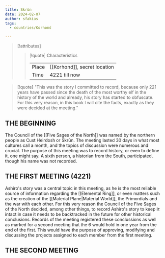 ```yaml
---
title: Skrûn
date: 2024-02-07
author: sfakias
tags:
  - countries/Korhond

---
```

> [!attributes]
> 
> > [!quote] Characteristics
> >
> > | | |
> > | --- | --- |
> > | Place |  [[Korhond]], secret location |
> > | Time |  4221 till now |


> [!quote] 
> "This was the story I committed to record, because only 221 years have passed since the death of the most worthy elf in the history of the world and already, his story has started to obfuscate. For this very reason, in this book I will cite the facts, exactly as they were decided at the meeting."

## THE BEGINNING

The Council of the [[Five Sages of the North]] was named by the northern people as Cust Heirdosh or Skrûn. The meeting lasted 30 days in what most cultures call a month, and the topics of discussion were numerous and crucial. The purpose of this meeting was to record history, or even to define it, one might say. A sixth person, a historian from the South, participated, though his name was not recorded.

## THE FIRST MEETING (4221)

Ashiro's story was a central topic in this meeting, as he is the most reliable source of information regarding the [[Elemental Ring]], or even matters such as the creation of the [[Material Plane|Material World]], the Primordials and the war with each other. For this very reason the Council of the Five Sages of the North decided, among other things, to record Ashiro's story to keep iτ intact in case it needs to be backtracked in the future for other historical conclusions.
Records of the meeting registered these conclussions as well as marked for a second meeting that the 6 would hold in one year from the end of the first. This would have the purpose of approving, modifying and discussing the projects assigned to each member from the first meeting.

## THE SECOND MEETING 